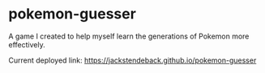 # pokemon-guesser
A game I created to help myself learn the generations of Pokemon more effectively. 

Current deployed link: https://jackstendeback.github.io/pokemon-guesser


